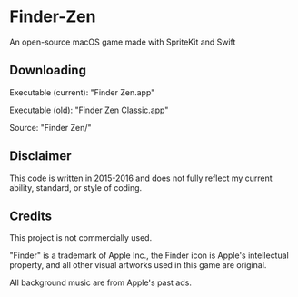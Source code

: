 # Finder-Zen

An open-source macOS game made with SpriteKit and Swift

## Downloading

Executable (current): "Finder Zen.app"

Executable (old): "Finder Zen Classic.app"

Source: "Finder Zen/"

## Disclaimer

This code is written in 2015-2016 and does not fully reflect my current ability, standard, or style of coding. 

## Credits

This project is not commercially used. 

"Finder" is a trademark of Apple Inc., the Finder icon is Apple's intellectual property, and all other visual artworks used in this game are original. 

All background music are from Apple's past ads. 
